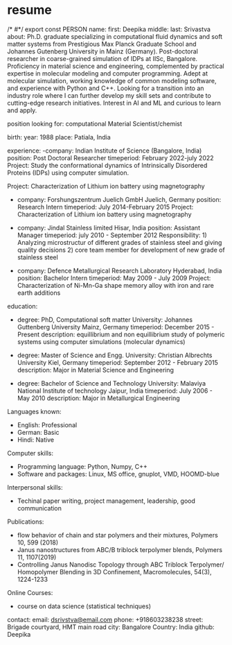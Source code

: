 # resume
/* #*/ 
export const PERSON
name:
  first: Deepika
  middle:
  last: Srivastva
about: Ph.D. graduate specializing in computational fluid dynamics and soft matter systems from Prestigious Max Planck Graduate School and Johannes Gutenberg University in Mainz (Germany). Post-doctoral researcher in coarse-grained simulation of IDPs at IISc, Bangalore. Proficiency in material science and engineering, complemented by practical expertise in molecular modeling and computer programming. Adept at molecular simulation, working knowledge of common modeling software, and experience with Python and C++. Looking for a transition into an industry role where I can further develop my skill sets and contribute to cutting-edge research initiatives. Interest in AI and ML and curious to learn and apply. 

position looking for: computational Material Scientist/chemist

birth:
  year: 1988
  place: Patiala, India

experience:
-company: Indian Institute of Science (Bangalore, India)
  position: Post Doctoral Researcher
  timeperiod: February 2022-july 2022
  Project: Study the conformational dynamics of Intrinsically Disordered Proteins (IDPs) using computer simulation.
  
  Project: Characterization of Lithium ion battery using magnetography
- company: Forshungszentrum Juelich GmbH Juelich, Germany
  position: Research Intern
  timeperiod: July 2014-February 2015
  Project: Characterization of Lithium ion battery using magnetography

- company: Jindal Stainless limited Hisar, India
  position: Assistant Manager
  timeperiod: july 2010 - September 2012
  Responsibility: 1) Analyzing microstructur of different grades of stainless steel and giving quality decisions
                  2) core team member for development of new grade of stainless steel 

- company: Defence Metallurgical Research Laboratory Hyderabad, India
  position: Bachelor Intern
  timeperiod: May 2009 - July 2009
  Project: Characterization of Ni-Mn-Ga shape memory alloy with iron and rare earth additions

education:
- degree: PhD, Computational soft matter
  University: Johannes Guttenberg University Mainz, Germany
  timeperiod: December 2015 - Present
  description: equillibrium and non equillibrium study of polymeric systems using computer simulations (molecular dynamics)
 

- degree: Master of Science and Engg.
  University: Christian Albrechts University Kiel, Germany
  timeperiod: September 2012 - February 2015
  description: Major in Material Science and Engineering
  
  
- degree: Bachelor of Science and Technology
  University: Malaviya National Institute of technology Jaipur, India
  timeperiod: July 2006 - May 2010
  description: Major in Metallurgical Engineering


Languages known:
 - English: Professional
 - German: Basic
 - Hindi: Native


Computer skills:
 - Programming language: Python, Numpy, C++ 
 - Software and packages: Linux, MS office, gnuplot, VMD, HOOMD-blue 


Interpersonal skills:
 - Techinal paper writing, project management, leadership, good communication


Publications:
 - flow behavior of chain and star polymers and their mixtures, Polymers 10, 599 (2018)
 - Janus nanostructures from ABC/B triblock terpolymer blends, Polymers 11, 1107(2019)
 - Controlling Janus Nanodisc Topology through ABC Triblock Terpolymer/ Homopolymer Blending in 3D Confinement, Macromolecules, 54(3), 1224-1233

Online Courses:
 - course on data science (statistical techniques)  

contact:
  email: dsrivstva@email.com
  phone: +918603238238
  street: Brigade courtyard, HMT main road
  city: Bangalore
  Country: India
  github: Deepika

